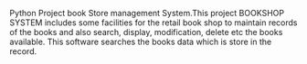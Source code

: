 Python Project book Store management System.This project BOOKSHOP SYSTEM includes some facilities for the retail book shop to maintain records of the books and also search, display, modification, delete etc the books available. This software searches the books data which is store in the record.
